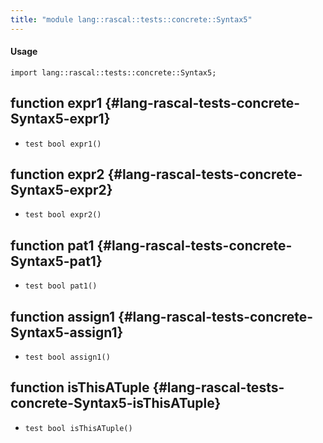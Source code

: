 ```yaml
---
title: "module lang::rascal::tests::concrete::Syntax5"
---
```


#### Usage

`import lang::rascal::tests::concrete::Syntax5;`


## function expr1 {#lang-rascal-tests-concrete-Syntax5-expr1}

* ``test bool expr1()``

## function expr2 {#lang-rascal-tests-concrete-Syntax5-expr2}

* ``test bool expr2()``

## function pat1 {#lang-rascal-tests-concrete-Syntax5-pat1}

* ``test bool pat1()``

## function assign1 {#lang-rascal-tests-concrete-Syntax5-assign1}

* ``test bool assign1()``

## function isThisATuple {#lang-rascal-tests-concrete-Syntax5-isThisATuple}

* ``test bool isThisATuple()``

